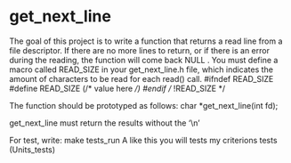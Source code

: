# get_next_line
The goal of this project is to write a function that returns a read line from a file descriptor.
If there are no more lines to return, or if there is an error during the reading, the function will come back
NULL
.
You must define a macro called READ_SIZE
in your get_next_line.h file, which indicates the amount of characters to be read for each read() call.
#ifndef  READ_SIZE
#define READ_SIZE (/* value here */)
#endif  /* !READ_SIZE  */

The function should be prototyped as follows:
    char *get_next_line(int fd);

get_next_line must return the results without the ‘\n’

For test, write: make tests_run
A like this you will tests my criterions tests (Units_tests)
